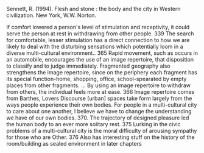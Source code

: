 ﻿Sennett, R. (1994). Flesh and stone : the body and the city in Western civilization. New York, W.W. Norton.

If comfort lowered a person's level of stimulation and receptivity, it could serve the person at rest in withdrawing from other people. 339
The search for comfortable, lesser stimulation has a direct connection to how we are likely to deal with the disturbing sensations which potentially loom in a diverse multi-cultural environment.. 365
Rapid movement, such as occurs in an automobile, encourages the use of an image repertoire, that disposition to classify and to judge immediately. Fragmented geography also strengthens the image repertoire, since on the periphery each fragment has its special function-home, shopping, office, school-spearated by empty places from other fragments. ... By using an image repertoire to withdraw from others, the individual feels more at ease. 366
Image repertoire comes from Barthes, Lovers Discourse
[urban] spaces take form largely from the ways people experience their own bodies. For people in a multi-cultural city to care about one another, I believe we have to change the understanding we have of our own bodies. 370. 
The trajectory of designed pleasure led the human body to an ever more solitary rest. 375
Lurking in the civic problems of a multi-cultural city is the moral difficulty of arousing sympathy for those who are Other. 376
Also has interesting stuff on the history of the room/building as sealed environment in later chapters
